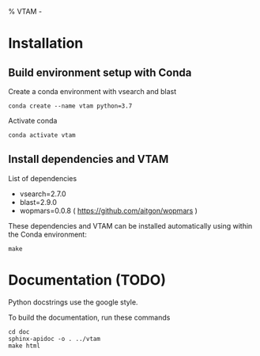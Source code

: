 % VTAM - 

# Installation

## Build environment setup with Conda

Create a conda environment with vsearch and blast

~~~
conda create --name vtam python=3.7
~~~

Activate conda

~~~
conda activate vtam
~~~

## Install dependencies and VTAM

List of dependencies

- vsearch=2.7.0
- blast=2.9.0
- wopmars=0.0.8 ( https://github.com/aitgon/wopmars )

These dependencies and VTAM can be installed automatically using within the Conda environment:

~~~
make
~~~

# Documentation (TODO)

Python docstrings use the google style.

To build the documentation, run these commands

~~~
cd doc
sphinx-apidoc -o . ../vtam
make html
~~~

